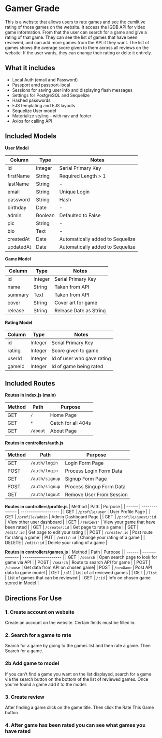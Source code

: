 # Gamer Grade  

This is a website that allows users to rate games and see the cumlitive rating of those games on the website. It access the IGDB API for video game information. From that the user can search for a game and give a rating of that game. They can see the list of games that have been reviewed, and can add more games from the API if they want. The list of games shows the average score given to them across all reviews on the website. If the user wants, they can change their rating or delte it entirely.

## What it includes

* Local Auth (email and Password)
* Passport amd passport-local
* Sessions for saving user info and displaying flash messages
* Settings for PostgreSQL and Sequelize
* Hashed passwords
* EJS templating and EJS layouts
* Sequelize User model
* Materialize styling - with nav and footer
* Axios for calling API

## Included Models

**User Model**

| Column | Type | Notes |
| --------- | ---------- | -----------------------------|
| id | Integer | Serial Primary Key |
| firstName | String | Required Length > 1 |
| lastName | String | - |
| email | String | Unique Login |
| password | String | Hash |
| birthday | Date | - |
| admin | Boolean | Defaulted to False |
| pic | String | - |
| bio | Text | - |
| createdAt | Date | Automatically added to Sequelize |
| updatedAt | Date | Automatically added to Sequelize |

**Game Model**

| Column | Type | Notes |
| --------- | ---------- | -----------------------------|
| id | Integer | Serial Primary Key |
| name | String | Taken from API |
| summary | Text | Taken from API |
| cover | String | Cover art for game |
| release | String | Release Date as String|

**Rating Model**

| Column | Type | Notes |
| --------- | ---------- | -----------------------------|
| id | Integer | Serial Primary Key |
| rating | Integer | Score given to game |
| userId | Integer | Id of user who gave rating |
| gameId | Integer | Id of game being rated |

## Included Routes

**Routes in index.js (main)**

| Method | Path | Purpose |
| ------ | -------------- | -------------------- |
| GET | `/` | Home Page |
| GET | `*` | Catch for all 404s |
| GET | `/about` | About Page | 

**Routes in controllers/auth.js**

| Method | Path | Purpose |
| ------ | -------------- | -------------------- |
| GET | `/auth/login` | Login Form Page |
| POST | `/auth/login` | Process Login Form Data |
| GET | `/auth/signup` | Signup Form Page |
| POST | `/auth/signup` | Process Singup Form Data |
| GET | `/auth/logout` | Remove User From Session |

**Routes in controllers/profile.js**
| Method | Path | Purpose |
| ------ | -------------- | -------------------- |
| GET | `/profile/user` | User Profile Page |
| GET | `/profile/admin` | Admin Dashboard Page |
| GET | `/profile/guest/:id` | View other user dashboard |
| GET | `/reviews'` | View your game that have been rated |
| GET | `/create/:id` | Get page to rate a game |
| GET | `/edit/:id` | Get page to edit your rating  |
| POST | `/create/:id` | Post route for rating a game|
| PUT | `/edit/:id` | Change your rating of a game |
| DELETE | `/edit/:id` | Delete your rating of a game |


**Routes in controllers/games.js**
| Method | Path | Purpose |
| ------ | -------------- | -------------------- |
| GET | `/search` | Open search page to look for game via API |
| POST | `/search` | Route to search API for game |
| POST | `/choose` | Get data from API on chosen game|
| POST | `/newGame` | Post API data to game model |
| GET | `/all` | List of all reviewed games |
| GET | `/list` | List of games that can be reviewed |
| GET | `/:id` | Info on chosen game stored in Model |

## Directions For Use

### 1. Create account on website ###
Create an account on the website. Certain fields must be filled in.

### 2. Search for a game to rate ###
Search for a game by going to the games list and then rate a game. Then Search for a game.

### 2b Add game to model ###
If you can't find a game you want on the list displayed, search for a game via the search button on the bottom of the list of reviewed games. Once you've found a game add it to the model.

### 3. Create review ###
After finding a game click on the game title. Then click the Rate This Game button

### 4. After game has been rated you can see what games you have rated ###
